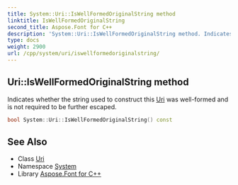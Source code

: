 ```yaml
---
title: System::Uri::IsWellFormedOriginalString method
linktitle: IsWellFormedOriginalString
second_title: Aspose.Font for C++
description: 'System::Uri::IsWellFormedOriginalString method. Indicates whether the string used to construct this Uri was well-formed and is not required to be further escaped in C++.'
type: docs
weight: 2900
url: /cpp/system/uri/iswellformedoriginalstring/
---
```

## Uri::IsWellFormedOriginalString method


Indicates whether the string used to construct this [Uri](../) was well-formed and is not required to be further escaped.

```cpp
bool System::Uri::IsWellFormedOriginalString() const
```

## See Also

* Class [Uri](../)
* Namespace [System](../../)
* Library [Aspose.Font for C++](../../../)
